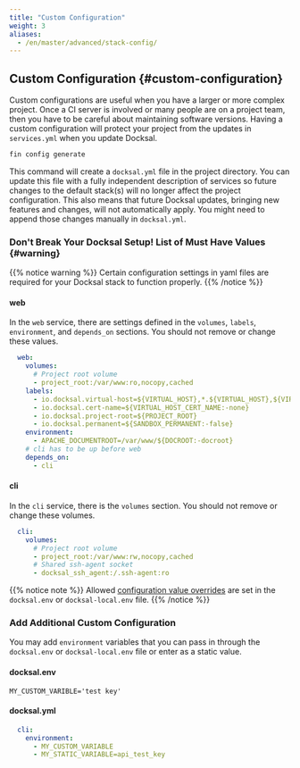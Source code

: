 ```yaml
---
title: "Custom Configuration"
weight: 3
aliases:
  - /en/master/advanced/stack-config/
---
```

## Custom Configuration {#custom-configuration}

Custom configurations are useful when you have a larger or more complex project. Once a CI server is involved 
or many people are on a project team, then you have to be careful about maintaining software versions. 
Having a custom configuration will protect your project from the updates in `services.yml` when you update Docksal.

```bash
fin config generate
```

This command will create a `docksal.yml` file in the project directory. You can update this file with a fully
independent description of services so future changes to the default stack(s) will no longer affect the project 
configuration. This also means that future Docksal updates, bringing new features and changes, will not automatically 
apply. You might need to append those changes manually in `docksal.yml`.

### Don't Break Your Docksal Setup! List of Must Have Values {#warning}


{{% notice warning %}}
Certain configuration settings in yaml files are required for your Docksal stack to function properly.
{{% /notice %}}

#### web

In the `web` service, there are settings defined in the `volumes`, `labels`, `environment`, and `depends_on` sections. 
You should not remove or change these values.

```yaml
  web:
    volumes:
      # Project root volume
      - project_root:/var/www:ro,nocopy,cached
    labels:
      - io.docksal.virtual-host=${VIRTUAL_HOST},*.${VIRTUAL_HOST},${VIRTUAL_HOST}.*
      - io.docksal.cert-name=${VIRTUAL_HOST_CERT_NAME:-none}
      - io.docksal.project-root=${PROJECT_ROOT}
      - io.docksal.permanent=${SANDBOX_PERMANENT:-false}
    environment:
      - APACHE_DOCUMENTROOT=/var/www/${DOCROOT:-docroot}
    # cli has to be up before web
    depends_on:
      - cli
```

#### cli

In the `cli` service, there is the `volumes` section. You should not remove or change these volumes.

```yaml
  cli:
    volumes:
      # Project root volume
      - project_root:/var/www:rw,nocopy,cached
      # Shared ssh-agent socket
      - docksal_ssh_agent:/.ssh-agent:ro
```
{{% notice note %}}
Allowed [configuration value overrides](/stack/configuration-variables/) are set in the `docksal.env` or `docksal-local.env` file.
{{% /notice %}} 

### Add Additional Custom Configuration

You may add `environment` variables that you can pass in through the `docksal.env` or `docksal-local.env` file or enter as a static value.

#### docksal.env
```
MY_CUSTOM_VARIBLE='test key'
```

#### docksal.yml
```yaml
  cli:
    environment:
      - MY_CUSTOM_VARIABLE
      - MY_STATIC_VARIABLE=api_test_key
```
